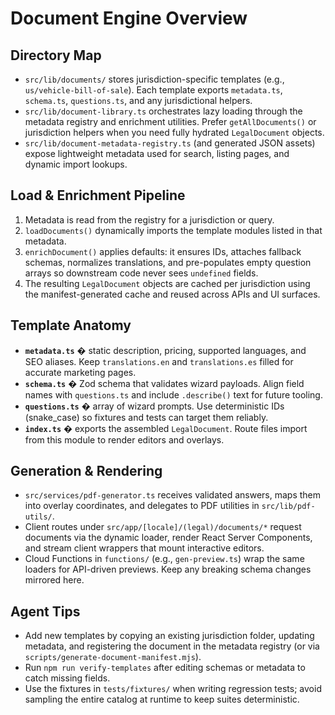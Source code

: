 # Document Engine Overview

## Directory Map
- `src/lib/documents/` stores jurisdiction-specific templates (e.g., `us/vehicle-bill-of-sale`). Each template exports `metadata.ts`, `schema.ts`, `questions.ts`, and any jurisdictional helpers.
- `src/lib/document-library.ts` orchestrates lazy loading through the metadata registry and enrichment utilities. Prefer `getAllDocuments()` or jurisdiction helpers when you need fully hydrated `LegalDocument` objects.
- `src/lib/document-metadata-registry.ts` (and generated JSON assets) expose lightweight metadata used for search, listing pages, and dynamic import lookups.

## Load & Enrichment Pipeline
1. Metadata is read from the registry for a jurisdiction or query.
2. `loadDocuments()` dynamically imports the template modules listed in that metadata.
3. `enrichDocument()` applies defaults: it ensures IDs, attaches fallback schemas, normalizes translations, and pre-populates empty question arrays so downstream code never sees `undefined` fields.
4. The resulting `LegalDocument` objects are cached per jurisdiction using the manifest-generated cache and reused across APIs and UI surfaces.

## Template Anatomy
- **`metadata.ts`** � static description, pricing, supported languages, and SEO aliases. Keep `translations.en` and `translations.es` filled for accurate marketing pages.
- **`schema.ts`** � Zod schema that validates wizard payloads. Align field names with `questions.ts` and include `.describe()` text for future tooling.
- **`questions.ts`** � array of wizard prompts. Use deterministic IDs (snake_case) so fixtures and tests can target them reliably.
- **`index.ts`** � exports the assembled `LegalDocument`. Route files import from this module to render editors and overlays.

## Generation & Rendering
- `src/services/pdf-generator.ts` receives validated answers, maps them into overlay coordinates, and delegates to PDF utilities in `src/lib/pdf-utils/`.
- Client routes under `src/app/[locale]/(legal)/documents/*` request documents via the dynamic loader, render React Server Components, and stream client wrappers that mount interactive editors.
- Cloud Functions in `functions/` (e.g., `gen-preview.ts`) wrap the same loaders for API-driven previews. Keep any breaking schema changes mirrored here.

## Agent Tips
- Add new templates by copying an existing jurisdiction folder, updating metadata, and registering the document in the metadata registry (or via `scripts/generate-document-manifest.mjs`).
- Run `npm run verify-templates` after editing schemas or metadata to catch missing fields.
- Use the fixtures in `tests/fixtures/` when writing regression tests; avoid sampling the entire catalog at runtime to keep suites deterministic.
